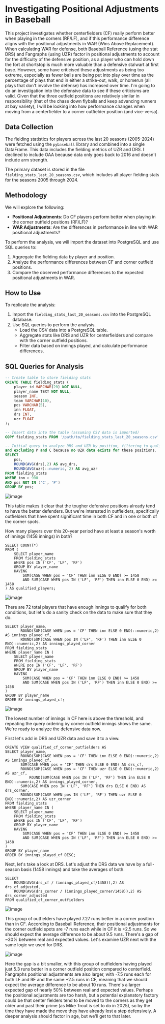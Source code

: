 # Investigating Positional Adjustments in Baseball

This project investigates whether centerfielders (CF) really perform better when playing in the corners (RF/LF), and if this performance difference aligns with the positional adjustments in WAR (Wins Above Replacement). When calculating WAR for defense, both Baseball Reference (using the stat DRS) and Fangraphs (using UZR) factor in positional adjustments to account for the difficulty of the defensive position, as a player who can hold down the fort at shortstop is much more valuable than a defensive stalwart at first base. However, some have criticised these adjustments as being too extreme, especially as fewer balls are being put into play over time as the percentage of plays that end in either a strike-out, walk, or homerun (all plays that don't involve the defense) has increased over time. I'm going to do an investigation into the defensive data to see if these criticisms are valid. Given that the three outfield positions are relatively similar in responsibility (that of the chase down flyballs and keep advancing runners at bay variety), I will be looking into how performance changes when moving from a centerfielder to a corner outfielder position (and vice-versa).

## Data Collection

The fielding statistics for players across the last 20 seasons (2005-2024) were fetched using the `pybaseball` library and combined into a single DataFrame. This data includes the fielding metrics of UZR and DRS. I declined to include OAA because data only goes back to 2016 and doesn't include arm strength. 

The primary dataset is stored in the file `fielding_stats_last_20_seasons.csv`, which includes all player fielding stats for the seasons 2005 through 2024.

## Methodology

We will explore the following:
- **Positional Adjustments**: Do CF players perform better when playing in the corner outfield positions (RF/LF)?
- **WAR Adjustments**: Are the differences in performance in line with WAR positional adjustments?

To perform the analysis, we will import the dataset into PostgreSQL and use SQL queries to:
1. Aggregate the fielding data by player and position.
2. Analyze the performance differences between CF and corner outfield positions.
3. Compare the observed performance differences to the expected positional adjustments in WAR.

## How to Use

To replicate the analysis:
1. Import the `fielding_stats_last_20_seasons.csv` into the PostgreSQL database.
2. Use SQL queries to perform the analysis.
   - Load the CSV data into a PostgreSQL table.
   - Aggregate stats like DRS and UZR for centerfielders and compare with the corner outfield positions.
   - Filter data based on innings played, and calculate performance differences.

## SQL Queries for Analysis
```sql
-- Create table to store fielding stats
CREATE TABLE fielding_stats (
    player_id VARCHAR(20) NOT NULL,
    player_name TEXT NOT NULL,
    season INT,
    team VARCHAR(10),
    pos VARCHAR(5),
    inn FLOAT,
    drs INT,
    uzr FLOAT
);

-- Insert data into the table (assuming CSV data is imported)
COPY fielding_stats FROM '/path/to/fielding_stats_last_20_seasons.csv' DELIMITER ',' CSV HEADER;

-- Initial query to analyze DRS and UZR by position, filtering to qualified players (900 innings)
and excluding P and C because no UZR data exists for these positions.
SELECT 
	pos, 
	ROUND(AVG(drs),2) AS avg_drs,
	ROUND(AVG(uzr)::numeric, 2) AS avg_uzr
FROM fielding_stats
WHERE inn > 900
AND pos NOT IN ('C', 'P')
GROUP BY pos;
```
![image](https://github.com/user-attachments/assets/79cd9183-8cf2-49bd-b000-20e9556d73bf)

This table makes it clear that  the tougher defensive positions already tend to have the better defenders. But we're interested in outfielders, specifically outfielders that have spent significant time in both CF and in one or both of the corner spots. 

How many players over this 20-year period have at least a season's worth of innings (1458 innings) in both?

```
SELECT COUNT(*) 
FROM (
    SELECT player_name
    FROM fielding_stats
    WHERE pos IN ('CF', 'LF', 'RF')
    GROUP BY player_name
    HAVING 
        SUM(CASE WHEN pos = 'CF' THEN inn ELSE 0 END) >= 1458
        AND SUM(CASE WHEN pos IN ('LF', 'RF') THEN inn ELSE 0 END) >= 1458
) AS qualified_players;

```
![image](https://github.com/user-attachments/assets/dbeb4fcf-5f1b-4392-9d60-095355991b55)

There are 72 total players that have enough innings to qualify for both conditions, but let's do a sanity check on the data to make sure that they do.

```
SELECT player_name, 
       ROUND(SUM(CASE WHEN pos = 'CF' THEN inn ELSE 0 END)::numeric,2) AS innings_played_cf,
       ROUND(SUM(CASE WHEN pos IN ('LF', 'RF') THEN inn ELSE 0 END)::numeric,2) AS innings_played_corner
FROM fielding_stats
WHERE player_name IN (
    SELECT player_name
    FROM fielding_stats
    WHERE pos IN ('CF', 'LF', 'RF')
    GROUP BY player_name
    HAVING 
        SUM(CASE WHEN pos = 'CF' THEN inn ELSE 0 END) >= 1458
        AND SUM(CASE WHEN pos IN ('LF', 'RF') THEN inn ELSE 0 END) >= 1458
)
GROUP BY player_name
ORDER BY innings_played_cf;
```

![image](https://github.com/user-attachments/assets/a00185c8-d285-40ba-a12e-70dee49bbd25)

The lowest number of innings in CF here is above the threshold, and repeating the query ordering by corner outfield innings shows the same. We're ready to analyze the defensive data now.

First let's add in DRS and UZR data and save it to a view.

```
CREATE VIEW qualified_cf_corner_outfielders AS
SELECT player_name, 
	   ROUND(SUM(CASE WHEN pos = 'CF' THEN inn ELSE 0 END)::numeric,2) AS innings_played_cf,
	   SUM(CASE WHEN pos = 'CF' THEN drs ELSE 0 END) AS drs_cf,
	   ROUND(SUM(CASE WHEN pos = 'CF' THEN uzr ELSE 0 END)::numeric,2) AS uzr_cf,
           ROUND(SUM(CASE WHEN pos IN ('LF', 'RF') THEN inn ELSE 0 END)::numeric,2) AS innings_played_corner,
	   SUM(CASE WHEN pos IN ('LF', 'RF') THEN drs ELSE 0 END) AS drs_corner,
	   ROUND(SUM(CASE WHEN pos IN ('LF', 'RF') THEN uzr ELSE 0 END)::numeric,2) AS uzr_corner
FROM fielding_stats
WHERE player_name IN (
    SELECT player_name
    FROM fielding_stats
    WHERE pos IN ('CF', 'LF', 'RF')
    GROUP BY player_name
    HAVING 
        SUM(CASE WHEN pos = 'CF' THEN inn ELSE 0 END) >= 1458
        AND SUM(CASE WHEN pos IN ('LF', 'RF') THEN inn ELSE 0 END) >= 1458
)
GROUP BY player_name
ORDER BY innings_played_cf DESC;
```
Next, let's take a look at DRS. Let's adjust the DRS data we have by a full-season basis (1458 innings) and take the averages of both.

```
SELECT
	ROUND(AVG(drs_cf / (innings_played_cf/1458)),2) AS drs_cf_adjusted,
	ROUND(AVG(drs_corner / (innings_played_corner/1458)),2) AS drs_corner_adjusted
FROM qualified_cf_corner_outfielders
```
![image](https://github.com/user-attachments/assets/bd95fbd6-e0ac-4f4e-8f98-c6b7b6b86abc)

This group of outfielders have played 7.27 runs better in a corner position than in CF. According to Baseball Reference, their positional adjustments for the corner outfield spots are -7 runs each while in CF it is +2.5 runs. So we should expect the average difference to be about 9.5 runs. There's a gap of ~30% between real and expected values. Let's examine UZR next with the same logic we used for DRS.

![image](https://github.com/user-attachments/assets/4ec1f82b-fc02-41c4-b001-70ab6144ab37)

Here the gap is a bit smaller, with this group of outfielders having played just 5.3 runs better in a corner outfield position compared to centerfield. Fangraphs positional adjustments are also larger, with -7.5 runs each for both LF and RF and the same +2.5 runs in CF, meaning that we should expect the average difference to be about 10 runs. There's a larger expected gap of nearly 50% between real and expected values. Perhaps the positional adjustments are too harsh, but a potential explanatory factory could be that center fielders tend to be moved to the corners as they get older and past their prime (as Mike Trout is set to do in 2025), so by the time they have made the move they have already lost a step defensively. A deeper analysis should factor in age, but we'll get to that later.


